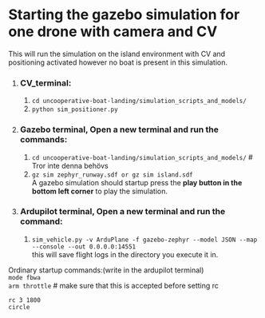 
# Starting the gazebo simulation for one drone with camera and CV  
This will run the simulation on the island environment with CV and positioning activated however no boat is present in this simulation.  

1. ### CV_terminal:  
    1. `cd uncooperative-boat-landing/simulation_scripts_and_models/`  
    2. `python sim_positioner.py`  
  
2. ### Gazebo terminal, Open a new terminal and run the commands:  
    1. `cd uncooperative-boat-landing/simulation_scripts_and_models/` # Tror inte denna behövs  
    2. `gz sim zephyr_runway.sdf or gz sim island.sdf`  
A gazebo simulation should startup press the **play button in the bottom left corner** to play the simulation.  

3. ### Ardupilot terminal, Open a new terminal and run the command:  
    1. `sim_vehicle.py -v ArduPlane -f gazebo-zephyr --model JSON --map --console --out 0.0.0.0:14551`  
this will save flight logs in the directory you execute it in.  

Ordinary startup commands:(write in the ardupilot terminal)  
`mode fbwa`  
`arm throttle`  # make sure that this is accepted before setting rc  

`rc 3 1800`  
`circle`  

